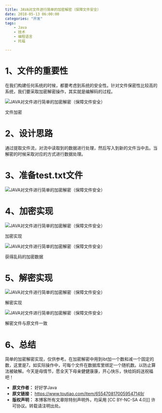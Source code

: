 ```yaml
---
title: JAVA对文件进行简单的加密解密（保障文件安全）
date: 2018-05-13 06:00:00
categories: "开发"
tags:
	- Java
	- 技术
	- 编程语言
	- 托福

---
```


# 1、文件的重要性  #

在我们构建任何系统的时候，都要考虑到系统的安全性。针对文件保密性比较高的系统，我们要采取加密解密操作，其实就是编解码的过程。


![JAVA对文件进行简单的加密解密（保障文件安全）][JAVA]

文件加密

# 2、设计思路 #

通过提取文件流，对流中读取到的数据进行处理，然后写入到新的文件当中去。当解密的时候采取对应的方式进行数据处理。


# 3、准备test.txt文件  #

![JAVA对文件进行简单的加密解密（保障文件安全）][JAVA 1]

# 4、加密实现  #

![JAVA对文件进行简单的加密解密（保障文件安全）][JAVA 2]

加密实现

![JAVA对文件进行简单的加密解密（保障文件安全）][JAVA 3]

获得乱码的加密数据

# 5、解密实现 #

![JAVA对文件进行简单的加密解密（保障文件安全）][JAVA 4]

解密实现

![JAVA对文件进行简单的加密解密（保障文件安全）][JAVA 5]

解密文件与原文件一致

# 6、总结  #

简单的加密解密实现，仅供参考。在加密解密中用到ibt加一个数和减一个固定的数，这里是7。如实际操作中，可每个文件在数据库里绑定一个随机数。以防止算法被破解。今天是母情节，愿全天下母亲健健康康，开心快乐，快给妈妈送祝福吧！



[JAVA]: /pro/os/crawler/QZRE-VYJM-RVVZ.jpg
[JAVA 1]: /pro/os/crawler/IAF2-IERV-IFN2.jpg
[JAVA 2]: /pro/os/crawler/UIZA-2QFV-J2EB.jpg
[JAVA 3]: /pro/os/crawler/Q3IQ-MQQN-3QBQ.jpg
[JAVA 4]: /pro/os/crawler/AFNU-NZRR-ZNJE.jpg
[JAVA 5]: /pro/os/crawler/VUVY-AV3U-MZJF.jpg
 *  **原文作者：** 好好学Java
 *  **原文链接：** https://www.toutiao.com/item/6554708170059547149/
 *  **版权声明：** 本博客所有文章除特别声明外，均采用 [CC BY-NC-SA 4.0][] 许可协议。转载请注明出处。